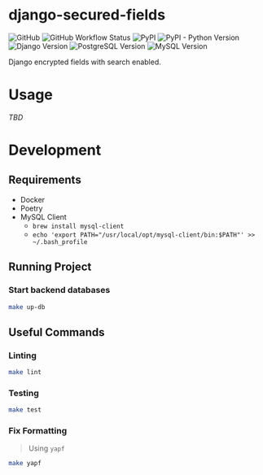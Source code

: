 # django-secured-fields

![GitHub](https://img.shields.io/github/license/C0D1UM/django-secured-fields)
![GitHub Workflow Status](https://img.shields.io/github/workflow/status/C0D1UM/django-secured-fields/CI)
![PyPI](https://img.shields.io/pypi/v/django-secured-fields)
![PyPI - Python Version](https://img.shields.io/pypi/pyversions/django-secured-fields)
![Django Version](https://img.shields.io/badge/django-3.1%20%7C%203.2-blue)
![PostgreSQL Version](https://img.shields.io/badge/postgres-14-blue)
![MySQL Version](https://img.shields.io/badge/mysql-8-blue)

Django encrypted fields with search enabled.

# Usage

_TBD_

# Development

## Requirements

- Docker
- Poetry
- MySQL Client
  - `brew install mysql-client`
  - `echo 'export PATH="/usr/local/opt/mysql-client/bin:$PATH"' >> ~/.bash_profile`

## Running Project

### Start backend databases

```bash
make up-db
```

## Useful Commands

### Linting

```bash
make lint
```

### Testing

```bash
make test
```

### Fix Formatting

> Using `yapf`

```bash
make yapf
```
